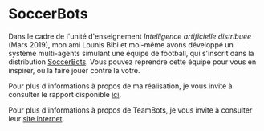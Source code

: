 # SoccerBots

Dans le cadre de l'unité d'enseignement *Intelligence artificielle distribuée* (Mars 2019), mon ami Lounis Bibi et moi-même avons développé un système multi-agents simulant une équipe de football, qui s'inscrit dans la distribution [SoccerBots](http://www.cs.cmu.edu/~trb/TeamBots/Domains/SoccerBots/). 
Vous pouvez reprendre cette équipe pour vous en inspirer, ou la faire jouer contre la votre. 

Pour plus d'informations à propos de ma réalisation, je vous invite à consulter le rapport disponible [ici](https://github.com/BorisELG/soccerBots/blob/master/Rapport.pdf).

Pour plus d'informations à propos de TeamBots, je vous invite à consulter leur [site internet](https://www.cs.cmu.edu/~trb/TeamBots/).
